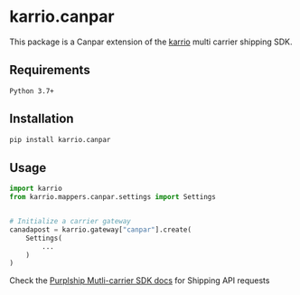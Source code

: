 # karrio.canpar

This package is a Canpar extension of the [karrio](https://pypi.org/project/karrio) multi carrier shipping SDK.

## Requirements

`Python 3.7+`

## Installation

```bash
pip install karrio.canpar
```

## Usage

```python
import karrio
from karrio.mappers.canpar.settings import Settings


# Initialize a carrier gateway
canadapost = karrio.gateway["canpar"].create(
    Settings(
        ...
    )
)
```

Check the [Purplship Mutli-carrier SDK docs](https://sdk.karrio.com) for Shipping API requests
